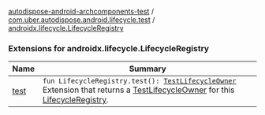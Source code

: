 [autodispose-android-archcomponents-test](../../index.md) / [com.uber.autodispose.android.lifecycle.test](../index.md) / [androidx.lifecycle.LifecycleRegistry](./index.md)

### Extensions for androidx.lifecycle.LifecycleRegistry

| Name | Summary |
|---|---|
| [test](test.md) | `fun LifecycleRegistry.test(): `[`TestLifecycleOwner`](../-test-lifecycle-owner/index.md)<br>Extension that returns a [TestLifecycleOwner](../-test-lifecycle-owner/index.md) for this [LifecycleRegistry](#). |
